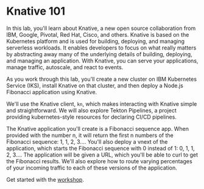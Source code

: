 # Knative 101

In this lab, you'll learn about Knative, a new open source collaboration from IBM, Google, Pivotal, Red Hat, Cisco, and others. Knative is based on the Kubernetes platform and is used for building, deploying, and managing serverless workloads. It enables developers to focus on what really matters by abstracting away many of the underlying details of building, deploying, and managing an application. With Knative, you can serve your applications, manage traffic, autoscale, and react to events. 

As you work through this lab, you'll create a new cluster on IBM Kubernetes Service (IKS), install Knative on that cluster, and then deploy a Node.js Fibonacci application using Knative. 

We'll use the Knative client, `kn`, which makes interacting with Knative simple and straightforward. We will also explore Tekton Pipelines, a project providing kubernetes-style resources for declaring CI/CD pipelines.

The Knative application you'll create is a Fibonacci sequence app. When provided with the number n, it will return the first n numbers of the Fibonacci sequence: 1, 1, 2, 3.... You'll also deploy a vnext of the application, which starts the Fibonacci sequence with 0 instead of 1: 0, 1, 1, 2, 3.... The application will be given a URL, which you'll be able to curl to get the Fibonacci results. We'll also explore how to route varying percentages of your incoming traffic to each of these versions of the application.


Get started with the [workshop](./exercise-0/README.md).
